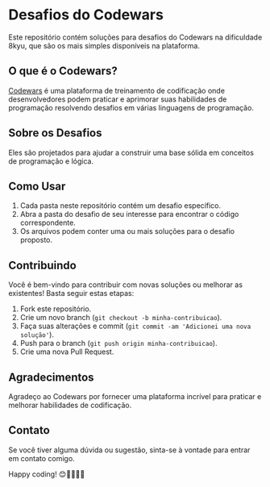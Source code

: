 # Desafios do Codewars

Este repositório contém soluções para desafios do Codewars na dificuldade 8kyu, que são os mais simples disponíveis na plataforma.

## O que é o Codewars?

[Codewars](https://www.codewars.com/) é uma plataforma de treinamento de codificação onde desenvolvedores podem praticar e aprimorar suas habilidades de programação resolvendo desafios em várias linguagens de programação.

## Sobre os Desafios

Eles são projetados para ajudar a construir uma base sólida em conceitos de programação e lógica.

## Como Usar

1. Cada pasta neste repositório contém um desafio específico.
2. Abra a pasta do desafio de seu interesse para encontrar o código correspondente.
3. Os arquivos podem conter uma ou mais soluções para o desafio proposto.

## Contribuindo

Você é bem-vindo para contribuir com novas soluções ou melhorar as existentes! Basta seguir estas etapas:

1. Fork este repositório.
2. Crie um novo branch (`git checkout -b minha-contribuicao`).
3. Faça suas alterações e commit (`git commit -am 'Adicionei uma nova solução'`).
4. Push para o branch (`git push origin minha-contribuicao`).
5. Crie uma nova Pull Request.

## Agradecimentos

Agradeço ao Codewars por fornecer uma plataforma incrível para praticar e melhorar habilidades de codificação.

## Contato

Se você tiver alguma dúvida ou sugestão, sinta-se à vontade para entrar em contato comigo.

Happy coding! 😊👩‍💻👨‍💻
